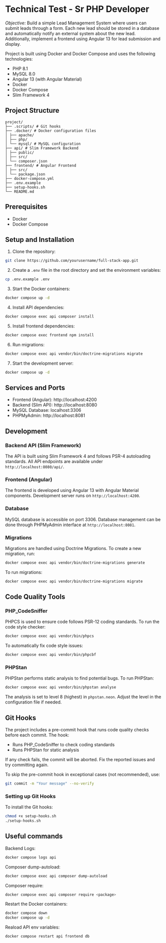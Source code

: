 # Technical Test - Sr PHP Developer

*Objective:* Build a simple Lead Management System where users can submit leads through a form. Each new lead should be stored in a database and automatically notify an external system about the new lead. Additionally, implement a frontend using Angular 13 for lead submission and display.

Project is built using Docker and Docker Compose and uses the following technologies:

- PHP 8.1
- MySQL 8.0
- Angular 13 (with Angular Material)
- Docker
- Docker Compose
- Slim Framework 4

## Project Structure

```
project/
├── .scripts/ # Git hooks
├── .docker/ # Docker configuration files
│ ├── apache/
│ ├── php/
│ └── mysql/ # MySQL configuration
├── api/ # Slim Framework Backend
│ ├── public/
│ ├── src/
│ └── composer.json
├── frontend/ # Angular Frontend
│ ├── src/
│ └── package.json
├── docker-compose.yml
├── .env.example
├── setup-hooks.sh
└── README.md

```

## Prerequisites

- Docker
- Docker Compose

## Setup and Installation

1. Clone the repository:

```bash
git clone https://github.com/yourusername/full-stack-app.git
```

2. Create a `.env` file in the root directory and set the environment variables:

```bash
cp .env.example .env
```

3. Start the Docker containers:

```bash
docker compose up -d
```

4. Install API dependencies:

```bash
docker compose exec api composer install
```

5. Install frontend dependencies:

```bash
docker compose exec frontend npm install
```

6. Run migrations:

```bash
docker compose exec api vendor/bin/doctrine-migrations migrate
```

7. Start the development server:

```bash
docker compose up -d
```

## Services and Ports

- Frontend (Angular): http://localhost:4200
- Backend (Slim API): http://localhost:8080
- MySQL Database: localhost:3306
- PHPMyAdmin: http://localhost:8081

## Development

### Backend API (Slim Framework)
The API is built using Slim Framework 4 and follows PSR-4 autoloading standards. All API endpoints are available under `http://localhost:8080/api/`.

### Frontend (Angular)
The frontend is developed using Angular 13 with Angular Material components. Development server runs on `http://localhost:4200`.

### Database
MySQL database is accessible on port 3306. Database management can be done through PHPMyAdmin interface at `http://localhost:8081`.

### Migrations
Migrations are handled using Doctrine Migrations. To create a new migration, run:

```bash
docker compose exec api vendor/bin/doctrine-migrations generate
```

To run migrations:

```bash
docker compose exec api vendor/bin/doctrine-migrations migrate
```

## Code Quality Tools

### PHP_CodeSniffer
PHPCS is used to ensure code follows PSR-12 coding standards. To run the code style checker:

```bash
docker compose exec api vendor/bin/phpcs
```

To automatically fix code style issues:

```bash
docker compose exec api vendor/bin/phpcbf
```

### PHPStan
PHPStan performs static analysis to find potential bugs. To run PHPStan:

```bash
docker compose exec api vendor/bin/phpstan analyse
```

The analysis is set to level 8 (highest) in `phpstan.neon`. Adjust the level in the configuration file if needed.

## Git Hooks

The project includes a pre-commit hook that runs code quality checks before each commit. The hook:
- Runs PHP_CodeSniffer to check coding standards
- Runs PHPStan for static analysis

If any check fails, the commit will be aborted. Fix the reported issues and try committing again.

To skip the pre-commit hook in exceptional cases (not recommended), use:
```bash
git commit -m "Your message" --no-verify
```

### Setting up Git Hooks
To install the Git hooks:

```bash
chmod +x setup-hooks.sh
./setup-hooks.sh
```

## Useful commands

Backend Logs:

```bash
docker compose logs api
```

Composer dump-autoload:

```bash
docker compose exec api composer dump-autoload
```

Composer require:

```bash
docker compose exec api composer require <package>
```

Restart the Docker containers:

```bash
docker compose down
docker compose up -d
```

Reaload API env variables:

```bash
docker compose restart api frontend db
```


